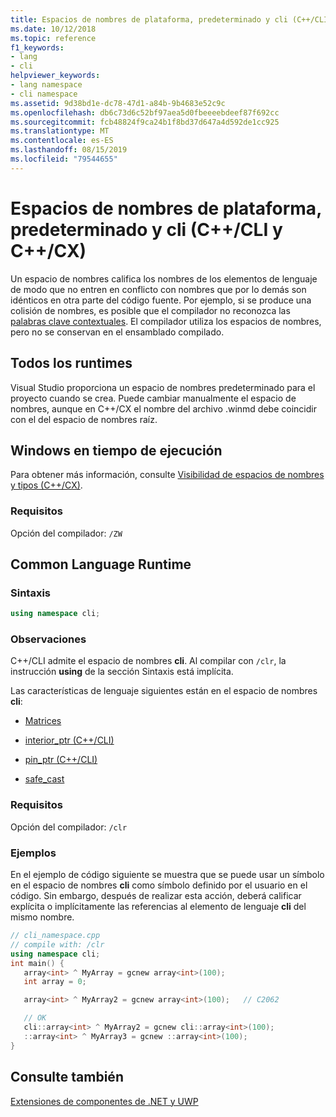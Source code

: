 ```yaml
---
title: Espacios de nombres de plataforma, predeterminado y cli (C++/CLI y C++/CX)
ms.date: 10/12/2018
ms.topic: reference
f1_keywords:
- lang
- cli
helpviewer_keywords:
- lang namespace
- cli namespace
ms.assetid: 9d38bd1e-dc78-47d1-a84b-9b4683e52c9c
ms.openlocfilehash: db6c73d6c52bf97aea5d0fbeeeebdeef87f692cc
ms.sourcegitcommit: fcb48824f9ca24b1f8bd37d647a4d592de1cc925
ms.translationtype: MT
ms.contentlocale: es-ES
ms.lasthandoff: 08/15/2019
ms.locfileid: "79544655"
---
```

# <a name="platform-default-and-cli-namespaces--ccli-and-ccx"></a>Espacios de nombres de plataforma, predeterminado y cli (C++/CLI y C++/CX)

Un espacio de nombres califica los nombres de los elementos de lenguaje de modo que no entren en conflicto con nombres que por lo demás son idénticos en otra parte del código fuente. Por ejemplo, si se produce una colisión de nombres, es posible que el compilador no reconozca las [palabras clave contextuales](context-sensitive-keywords-cpp-component-extensions.md). El compilador utiliza los espacios de nombres, pero no se conservan en el ensamblado compilado.

## <a name="all-runtimes"></a>Todos los runtimes

Visual Studio proporciona un espacio de nombres predeterminado para el proyecto cuando se crea. Puede cambiar manualmente el espacio de nombres, aunque en C++/CX el nombre del archivo .winmd debe coincidir con el del espacio de nombres raíz.

## <a name="windows-runtime"></a>Windows en tiempo de ejecución

Para obtener más información, consulte [Visibilidad de espacios de nombres y tipos (C++/CX)](../cppcx/namespaces-and-type-visibility-c-cx.md).

### <a name="requirements"></a>Requisitos

Opción del compilador: `/ZW`

## <a name="common-language-runtime"></a>Common Language Runtime

### <a name="syntax"></a>Sintaxis

```cpp
using namespace cli;
```

### <a name="remarks"></a>Observaciones

C++/CLI admite el espacio de nombres **cli**. Al compilar con `/clr`, la instrucción **using** de la sección Sintaxis está implícita.

Las características de lenguaje siguientes están en el espacio de nombres **cli**:

- [Matrices](arrays-cpp-component-extensions.md)

- [interior_ptr (C++/CLI)](interior-ptr-cpp-cli.md)

- [pin_ptr (C++/CLI)](pin-ptr-cpp-cli.md)

- [safe_cast](safe-cast-cpp-component-extensions.md)

### <a name="requirements"></a>Requisitos

Opción del compilador: `/clr`

### <a name="examples"></a>Ejemplos

En el ejemplo de código siguiente se muestra que se puede usar un símbolo en el espacio de nombres **cli** como símbolo definido por el usuario en el código.  Sin embargo, después de realizar esta acción, deberá calificar explícita o implícitamente las referencias al elemento de lenguaje **cli** del mismo nombre.

```cpp
// cli_namespace.cpp
// compile with: /clr
using namespace cli;
int main() {
   array<int> ^ MyArray = gcnew array<int>(100);
   int array = 0;

   array<int> ^ MyArray2 = gcnew array<int>(100);   // C2062

   // OK
   cli::array<int> ^ MyArray2 = gcnew cli::array<int>(100);
   ::array<int> ^ MyArray3 = gcnew ::array<int>(100);
}
```

## <a name="see-also"></a>Consulte también

[Extensiones de componentes de .NET y UWP](component-extensions-for-runtime-platforms.md)